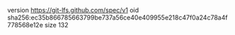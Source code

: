 version https://git-lfs.github.com/spec/v1
oid sha256:ec35b866785663799be737a56ce40e409955e218c47f0a24c78a4f778568e12e
size 132
